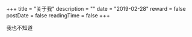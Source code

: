 +++
title = "关于我"
description = ""
date = "2019-02-28"
reward = false
postDate = false
readingTime = false
+++

我也不知道

